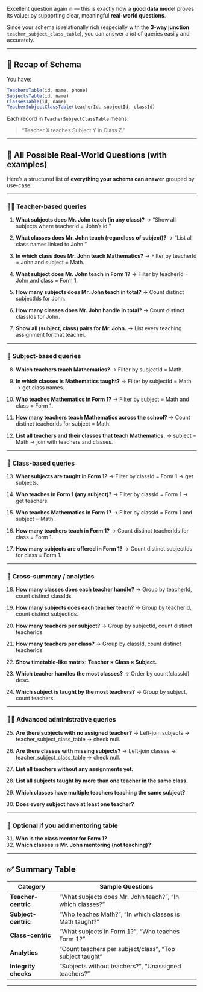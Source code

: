 Excellent question again 🔥 — this is exactly how a **good data model** proves its value: by supporting clear, meaningful **real-world questions**.

Since your schema is relationally rich (especially with the **3-way junction** `teacher_subject_class_table`), you can answer a *lot* of queries easily and accurately.

---

## 🧩 Recap of Schema

You have:

```ts
TeachersTable(id, name, phone)
SubjectsTable(id, name)
ClassesTable(id, name)
TeacherSubjectClassTable(teacherId, subjectId, classId)
```

Each record in `TeacherSubjectClassTable` means:

> “Teacher X teaches Subject Y in Class Z.”

---

## 🧠 All Possible Real-World Questions (with examples)

Here’s a structured list of **everything your schema can answer** grouped by use-case:

---

### 🧍‍♂️ **Teacher-based queries**

1. **What subjects does Mr. John teach (in any class)?**
   → “Show all subjects where teacherId = John’s id.”

2. **What classes does Mr. John teach (regardless of subject)?**
   → “List all class names linked to John.”

3. **In which class does Mr. John teach Mathematics?**
   → Filter by teacherId = John and subject = Math.

4. **What subject does Mr. John teach in Form 1?**
   → Filter by teacherId = John and class = Form 1.

5. **How many subjects does Mr. John teach in total?**
   → Count distinct subjectIds for John.

6. **How many classes does Mr. John handle in total?**
   → Count distinct classIds for John.

7. **Show all (subject, class) pairs for Mr. John.**
   → List every teaching assignment for that teacher.

---

### 📘 **Subject-based queries**

8. **Which teachers teach Mathematics?**
   → Filter by subjectId = Math.

9. **In which classes is Mathematics taught?**
   → Filter by subjectId = Math → get class names.

10. **Who teaches Mathematics in Form 1?**
    → Filter by subject = Math and class = Form 1.

11. **How many teachers teach Mathematics across the school?**
    → Count distinct teacherIds for subject = Math.

12. **List all teachers and their classes that teach Mathematics.**
    → subject = Math → join with teachers and classes.

---

### 🏫 **Class-based queries**

13. **What subjects are taught in Form 1?**
    → Filter by classId = Form 1 → get subjects.

14. **Who teaches in Form 1 (any subject)?**
    → Filter by classId = Form 1 → get teachers.

15. **Who teaches Mathematics in Form 1?**
    → Filter by classId = Form 1 and subject = Math.

16. **How many teachers teach in Form 1?**
    → Count distinct teacherIds for class = Form 1.

17. **How many subjects are offered in Form 1?**
    → Count distinct subjectIds for class = Form 1.

---

### 🧮 **Cross-summary / analytics**

18. **How many classes does each teacher handle?**
    → Group by teacherId, count distinct classIds.

19. **How many subjects does each teacher teach?**
    → Group by teacherId, count distinct subjectIds.

20. **How many teachers per subject?**
    → Group by subjectId, count distinct teacherIds.

21. **How many teachers per class?**
    → Group by classId, count distinct teacherIds.

22. **Show timetable-like matrix: Teacher × Class × Subject.**

23. **Which teacher handles the most classes?**
    → Order by count(classId) desc.

24. **Which subject is taught by the most teachers?**
    → Group by subject, count teachers.

---

### 🧑‍🏫 **Advanced administrative queries**

25. **Are there subjects with no assigned teacher?**
    → Left-join subjects → teacher_subject_class_table → check null.

26. **Are there classes with missing subjects?**
    → Left-join classes → teacher_subject_class_table → check null.

27. **List all teachers without any assignments yet.**

28. **List all subjects taught by more than one teacher in the same class.**

29. **Which classes have multiple teachers teaching the same subject?**

30. **Does every subject have at least one teacher?**

---

### 🔄 **Optional if you add mentoring table**

31. **Who is the class mentor for Form 1?**
32. **Which classes is Mr. John mentoring (not teaching)?**

---

## ✅ Summary Table

| Category             | Sample Questions                                          |
| -------------------- | --------------------------------------------------------- |
| **Teacher-centric**  | “What subjects does Mr. John teach?”, “In which classes?” |
| **Subject-centric**  | “Who teaches Math?”, “In which classes is Math taught?”   |
| **Class-centric**    | “What subjects in Form 1?”, “Who teaches Form 1?”         |
| **Analytics**        | “Count teachers per subject/class”, “Top subject taught”  |
| **Integrity checks** | “Subjects without teachers?”, “Unassigned teachers?”      |

---
